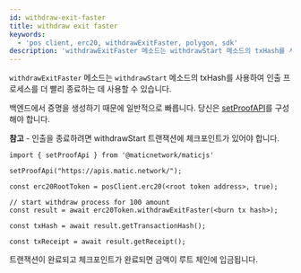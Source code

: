 ```yaml
---
id: withdraw-exit-faster
title: withdraw exit faster
keywords:
  - 'pos client, erc20, withdrawExitFaster, polygon, sdk'
description: 'withdrawExitFaster 메소드는 withdrawStart 메소드의 txHash를 사용하여 인출 프로세스를 더 빨리 종료하는 데 사용할 수 있습니다.'
---
```


`withdrawExitFaster` 메소드는 `withdrawStart` 메소드의 txHash를 사용하여 인출 프로세스를 더 빨리 종료하는 데 사용할 수 있습니다.

백엔드에서 증명을 생성하기 때문에 일반적으로 빠릅니다. 당신은 [setProofAPI](/docs/develop/ethereum-polygon/matic-js/set-proof-api)를 구성해야 합니다.

**참고** - 인출을 종료하려면 withdrawStart 트랜잭션에 체크포인트가 있어야 합니다.

```
import { setProofApi } from '@maticnetwork/maticjs'

setProofApi("https://apis.matic.network/");

const erc20RootToken = posClient.erc20(<root token address>, true);

// start withdraw process for 100 amount
const result = await erc20Token.withdrawExitFaster(<burn tx hash>);

const txHash = await result.getTransactionHash();

const txReceipt = await result.getReceipt();

```

트랜잭션이 완료되고 체크포인트가 완료되면 금액이 루트 체인에 입금됩니다.
